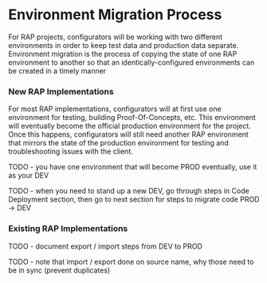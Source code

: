 # Environment Migration Process

For RAP projects, configurators will be working with two different environments in order to keep test data and production data separate. Environment migration is the process of copying the state of one RAP environment to another so that an identically-configured environments can be created in a timely manner

### New RAP Implementations

For most RAP implementations, configurators will at first use one environment for testing, building Proof-Of-Concepts, etc. This environment will eventually become the official production environment for the project. Once this happens, configurators will still need another RAP environment that mirrors the state of the production environment for testing and troubleshooting issues with the client.



TODO - you have one environment that will become PROD eventually, use it as your DEV

TODO - when you need to stand up a new DEV, go through steps in Code Deployment section, then go to next section for steps to migrate code PROD -&gt; DEV

### Existing RAP Implementations

TODO - document export / import steps from DEV to PROD

TODO - note that import / export done on source name, why those need to be in sync \(prevent duplicates\)

